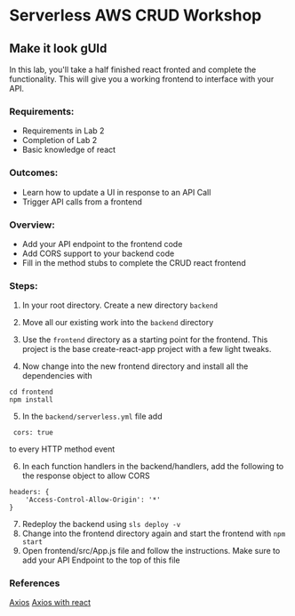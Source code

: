 # Serverless AWS CRUD Workshop
## Make it look gUId

In this lab, you'll take a half finished react fronted and complete the functionality. This will give you a working frontend to interface with your API.

### Requirements:
- Requirements in Lab 2
- Completion of Lab 2
- Basic knowledge of react

### Outcomes:
- Learn how to update a UI in response to an API Call
- Trigger API calls from a frontend

### Overview:
- Add your API endpoint to the frontend code
- Add CORS support to your backend code
- Fill in the method stubs to complete the CRUD react frontend


### Steps:
1. In your root directory. Create a new directory `backend`


2. Move all our existing work into the `backend` directory

3. Use the `frontend` directory as a starting point for the frontend. This project is the base create-react-app project with a few light tweaks.

4. Now change into the new frontend directory and install all the dependencies with
```
cd frontend
npm install
```

5. In the `backend/serverless.yml` file add
```
 cors: true
```
to every HTTP method event

6. In each function handlers in the backend/handlers, add the following to the response object to allow CORS
```JS
headers: {
    'Access-Control-Allow-Origin': '*'
}
```
7. Redeploy the backend using `sls deploy -v`
8. Change into the frontend directory again and start the frontend with `npm start`
9. Open frontend/src/App.js file and follow the instructions. Make sure to add your API Endpoint to the top of this file

### References
[Axios](https://github.com/axios/axios)
[Axios with react](https://alligator.io/react/axios-react/)